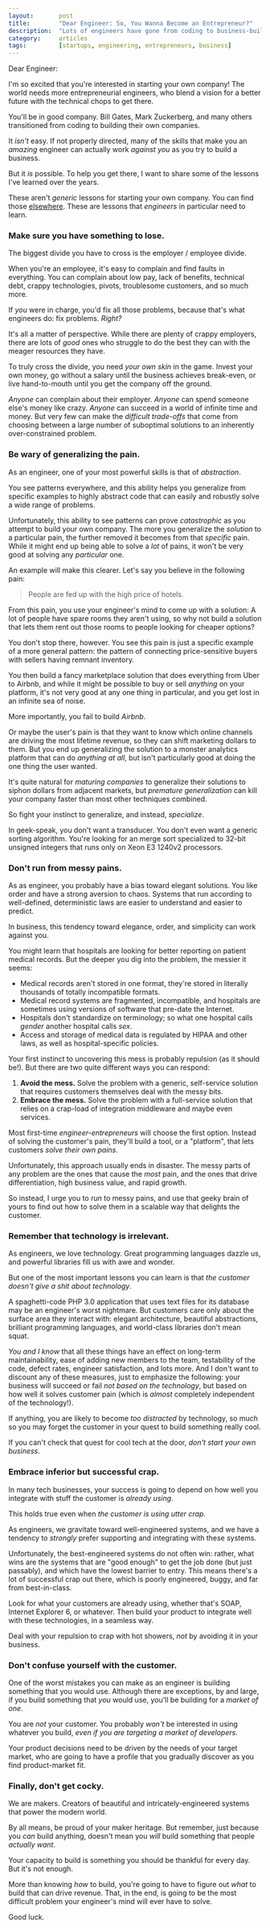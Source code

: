 ```yaml
---
layout:       post
title:        "Dear Engineer: So, You Wanna Become an Entrepreneur?"
description:  "Lots of engineers have gone from coding to business-building, but it's not an easy transition."
category:     articles
tags:         [startups, engineering, entrepreneurs, business]
---
```


Dear Engineer:

I'm so excited that you're interested in starting your own company! The world needs more entrepreneurial engineers, who blend a vision for a better future with the technical chops to get there.

You'll be in good company. Bill Gates, Mark Zuckerberg, and many others transitioned from coding to building their own companies.

It *isn't* easy. If not properly directed, many of the skills that make you an *amazing* engineer can actually work *against you* as you try to build a business. 

But it *is* possible. To help you get there, I want to share some of the lessons I've learned over the years.

These aren't *generic* lessons for starting your own company. You can find those [elsewhere](https://degoes.net/articles/precog-lessons-learned/). These are lessons that *engineers* in particular need to learn.

### Make sure you have something to lose.

The biggest divide you have to cross is the employer / employee divide.

When you're an employee, it's easy to complain and find faults in everything. You can complain about low pay, lack of benefits, technical debt, crappy technologies, pivots, troublesome customers, and so much more. 

If *you* were in charge, you'd fix all those problems, because that's what engineers do: fix problems. *Right?*

It's all a matter of perspective. While there are plenty of crappy employers, there are lots of *good* ones who struggle to do the best they can with the meager resources they have.

To truly cross the divide, you need *your own skin* in the game. Invest your own money, go without a salary until the business achieves break-even, or live hand-to-mouth until you get the company off the ground.

*Anyone* can complain about their employer. *Anyone* can spend someone else's money like crazy. *Anyone* can succeed in a world of infinite time and money. But very few can make the *difficult trade-offs* that come from choosing between a large number of suboptimal solutions to an inherently over-constrained problem.

### Be wary of generalizing the pain.

As an engineer, one of your most powerful skills is that of *abstraction*.

You see patterns everywhere, and this ability helps you generalize from specific examples to highly abstract code that can easily and robustly solve a wide range of problems.

Unfortunately, this ability to see patterns can prove *catastrophic* as you attempt to build your own company. The more you generalize the *solution* to a particular pain, the further removed it becomes from that *specific* pain. While it might end up being able to solve a *lot* of pains, it won't be very good at solving any *particular* one.

An example will make this clearer. Let's say you believe in the following pain:

 > People are fed up with the high price of hotels.

From this pain, you use your engineer's mind to come up with a solution: A lot of people have spare rooms they aren't using, so why not build a solution that lets them rent out those rooms to people looking for cheaper options?

You don't stop there, however. You see this pain is just a specific example of a more general pattern: the pattern of connecting price-sensitive buyers with sellers having remnant inventory.

You then build a fancy marketplace solution that does everything from Uber to Airbnb, and while it might be possible to buy or sell *anything* on your platform, it's not very good at any one thing in particular, and you get lost in an infinite sea of noise.

More importantly, you fail to build *Airbnb*.

Or maybe the user's pain is that they want to know which online channels are driving the most lifetime revenue, so they can shift marketing dollars to them. But you end up generalizing the solution to a monster analytics platform that can do *anything at all*, but isn't particularly good at doing the one thing the user wanted.

It's quite natural for *maturing companies* to generalize their solutions to siphon dollars from adjacent markets, but *premature generalization* can kill your company faster than most other techniques combined.

So fight your instinct to generalize, and instead, *specialize*. 

In geek-speak, you don't want a transducer. You don't even want a generic sorting algorithm. You're looking for an merge sort specialized to 32-bit unsigned integers that runs only on Xeon E3 1240v2 processors.

### Don't run from messy pains.

As as engineer, you probably have a bias toward elegant solutions. You like order and have a strong aversion to chaos. Systems that run according to well-defined, deterministic laws are easier to understand and easier to predict.

In business, this tendency toward elegance, order, and simplicity can work against you.

You might learn that hospitals are looking for better reporting on patient medical records. But the deeper you dig into the problem, the messier it seems:

 * Medical records aren't stored in one format, they're stored in literally thousands of totally incompatible formats.
 * Medical record systems are fragmented, incompatible, and hospitals are sometimes using versions of software that pre-date the Internet.
 * Hospitals don't standardize on terminology; so what one hospital calls *gender* another hospital calls *sex*.
 * Access and storage of medical data is regulated by HIPAA and other laws, as well as hospital-specific policies.

Your first instinct to uncovering this mess is probably repulsion (as it should be!). But there are two quite different ways you can respond:

1. **Avoid the mess.** Solve the problem with a generic, self-service solution that requires customers themselves deal with the messy bits.
2. **Embrace the mess.** Solve the problem with a full-service solution that relies on a crap-load of integration middleware and maybe even services.

Most first-time *engineer-entrepreneurs* will choose the first option. Instead of solving the customer's pain, they'll build a tool, or a "platform", that lets customers *solve their own pains*.

Unfortunately, this approach usually ends in disaster. The messy parts of any problem are the ones that cause the *most* pain, and the ones that drive differentiation, high business value, and rapid growth.

So instead, I urge you to *run* to messy pains, and use that geeky brain of yours to find out how to solve them in a scalable way that delights the customer.

### Remember that technology is irrelevant.

As engineers, we love technology. Great programming languages dazzle us, and powerful libraries fill us with awe and wonder.

But one of the most important lessons you can learn is that *the customer doesn't give a shit about technology*.

A spaghetti-code PHP 3.0 application that uses text files for its database may be an engineer's worst nightmare.  But customers care only about the surface area they interact with: elegant architecture, beautiful abstractions, brilliant programming languages, and world-class libraries don't mean squat.

*You and I know* that all these things have an effect on long-term maintainability, ease of adding new members to the team, testability of the code, defect rates, engineer satisfaction, and lots more. And I don't want to discount any of these measures, just to emphasize the following: your business will succeed or fail *not based on the technology*, but based on how well it solves customer pain (which is *almost* completely independent of the technology!).

If anything, you are likely to become *too distracted* by technology, so much so you may forget the customer in your quest to build something really cool.

If you can't check that quest for cool tech at the door, *don't start your own business*.

### Embrace inferior but successful crap.

In many tech businesses, your success is going to depend on how well you integrate with stuff the customer is *already using*.

This holds true even when *the customer is using utter crap*. 

As engineers, we gravitate toward well-engineered systems, and we have a tendency to *strongly* prefer supporting and integrating with these systems.

Unfortunately, the best-engineered systems do not often win: rather, what wins are the systems that are "good enough" to get the job done (but just passably), and which have the lowest barrier to entry. This means there's a lot of successful crap out there, which is poorly engineered, buggy, and far from best-in-class.

Look for what your customers are already using, whether that's SOAP, Internet Explorer 6, or whatever. Then build your product to integrate well with these technologies, in a seamless way.

Deal with your repulsion to crap with hot showers, *not* by avoiding it in your business.

### Don't confuse yourself with the customer.

One of the worst mistakes you can make as an engineer is building something that you would use. Although there are exceptions, by and large, if you build something that *you* would use, you'll be building for a *market of one*. 

You are *not* your customer. You probably *won't* be interested in using whatever you build, *even if you are targeting a market of developers*.

Your product decisions need to be driven by the needs of your target market, who are going to have a profile that you gradually discover as you find product-market fit.

### Finally, don't get cocky.

We are makers. Creators of beautiful and intricately-engineered systems that power the modern world.

By all means, be proud of your maker heritage. But remember, just because you *can* build anything, doesn't mean you *will* build something that people *actually want*. 

Your capacity to build is something you should be thankful for every day. But it's not enough. 

More than knowing *how* to build, you're going to have to figure out *what* to build that can drive revenue. That, in the end, is going to be the most difficult problem your engineer's mind will ever have to solve.

Good luck.